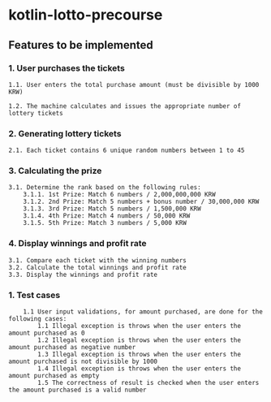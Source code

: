 # kotlin-lotto-precourse


## Features to be implemented

### 1. User purchases the tickets

	1.1. User enters the total purchase amount (must be divisible by 1000 KRW)

	1.2. The machine calculates and issues the appropriate number of lottery tickets


### 2. Generating lottery tickets

	2.1. Each ticket contains 6 unique random numbers between 1 to 45


### 3.  Calculating the prize

	3.1. Determine the rank based on the following rules:
		3.1.1. 1st Prize: Match 6 numbers / 2,000,000,000 KRW
		3.1.2. 2nd Prize: Match 5 numbers + bonus number / 30,000,000 KRW
		3.1.3. 3rd Prize: Match 5 numbers / 1,500,000 KRW
		3.1.4. 4th Prize: Match 4 numbers / 50,000 KRW
		3.1.5. 5th Prize: Match 3 numbers / 5,000 KRW


### 4. Display winnings and profit rate

	3.1. Compare each ticket with the winning numbers
	3.2. Calculate the total winnings and profit rate
	3.3. Display the winnings and profit rate 
	
### 1. Test cases
        1.1 User input validations, for amount purchased, are done for the following cases:
            1.1 Illegal exception is throws when the user enters the amount purchased as 0
            1.2 Illegal exception is throws when the user enters the amount purchased as negative number
            1.3 Illegal exception is throws when the user enters the amount purchased is not divisible by 1000
            1.4 Illegal exception is throws when the user enters the amount purchased as empty
            1.5 The correctness of result is checked when the user enters the amount purchased is a valid number
     
